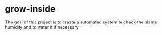 # grow-inside

The goal of this project is to create a automated system to check the plants humidity and to water it if necessary
